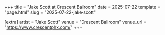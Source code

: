 +++
title = "Jake Scott at Crescent Ballroom"
date = 2025-07-22
template = "page.html"
slug = "2025-07-22-jake-scott"

[extra]
artist = "Jake Scott"
venue = "Crescent Ballroom"
venue_url = "https://www.crescentphx.com/"
+++

